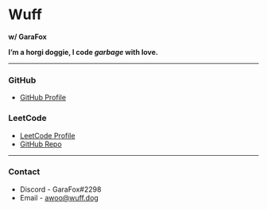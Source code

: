 # Wuff 

**w/ GaraFox** 

**I’m a horgi doggie, I code *garbage* with love.** 

------

### GitHub

- [GitHub Profile](https://github.com/GaraFox)

### LeetCode

- [LeetCode Profile](https://leetcode.com/GaraFox/)
- [GitHub Repo](https://github.com/GaraFox/LC-Practice)

------

### Contact

- Discord - GaraFox#2298
- Email - awoo@wuff.dog
